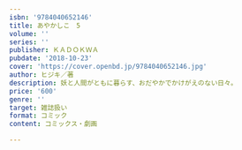 ```yaml
---
isbn: '9784040652146'
title: あやかしこ　5
volume: ''
series: ''
publisher: ＫＡＤＯＫＷＡ
pubdate: '2018-10-23'
cover: 'https://cover.openbd.jp/9784040652146.jpg'
author: ヒジキ／著
description: 妖と人間がともに暮らす、おだやかでかけがえのない日々。
price: '600'
genre: ''
target: 雑誌扱い
format: コミック
content: コミックス・劇画

---
```

